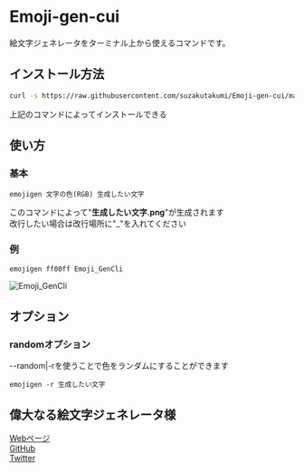 # Emoji-gen-cui
絵文字ジェネレータをターミナル上から使えるコマンドです。

## インストール方法

```bash
curl -s https://raw.githubusercontent.com/suzakutakumi/Emoji-gen-cui/master/install.sh|bash
```

上記のコマンドによってインストールできる

## 使い方

### 基本

```shell
emojigen 文字の色(RGB) 生成したい文字
```

このコマンドによって"**生成したい文字.png**"が生成されます  
改行したい場合は改行場所に"_"を入れてください

### 例

```shell
emojigen ff00ff Emoji_GenCli
```

![Emoji_GenCli](https://user-images.githubusercontent.com/71514776/137248113-5c63266a-c483-4036-8a1d-84e099307025.png)

## オプション

### randomオプション

--random|-rを使うことで色をランダムにすることができます

```shell
emojigen -r 生成したい文字
```

## 偉大なる絵文字ジェネレータ様
[Webページ](https://emoji-gen.ninja/)  
[GitHub](https://github.com/emoji-gen/web-main)  
[Twitter](https://twitter.com/emoji_gen)  
